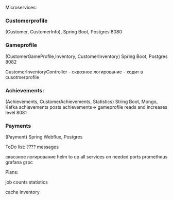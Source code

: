 Microservices:

### Customerprofile
(Customer, CustomerInfo),
Spring Boot, Postgres
8080

### Gameprofile
(CustomerGameProfile,Inventory, CustomerInventory)
Spring Boot, Postgres
8082

CustomerInventoryController - сквозное логирование - ходит в cusotmerprofile

### Achievements:
(Achievements, CustomerAchievements, Statistics) 
String Boot, Mongo, Kafka
achievements posts achievements-> gameprofile reads and increases level
8081

### Payments
(Payment)
Spring Webflux, Postgres


ToDo list:
???? messages

сквозное логирование
helm to up all services on needed ports
prometheus grafana
grpc


Plans:

job
    counts statistics

cache
    inventory

